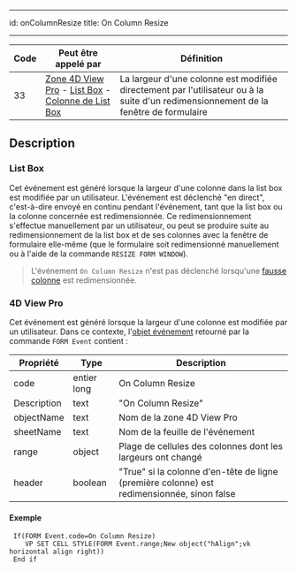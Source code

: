 - - -
id: onColumnResize title: On Column Resize
- - -

| Code | Peut être appelé par                                                                                                                                                                     | Définition                                                                                                                           |
| ---- | ---------------------------------------------------------------------------------------------------------------------------------------------------------------------------------------- | ------------------------------------------------------------------------------------------------------------------------------------ |
| 33   | [Zone 4D View Pro](../FormObjects/viewProArea_overview.md) - [List Box](../FormObjects/listbox_overview.md) - [Colonne de List Box](../FormObjects/listbox_overview.md#list-box-columns) | La largeur d'une colonne est modifiée directement par l'utilisateur ou à la suite d'un redimensionnement de la fenêtre de formulaire |


## Description

### List Box

Cet événement est généré lorsque la largeur d'une colonne dans la list box est modifiée par un utilisateur. L'événement est déclenché "en direct", c'est-à-dire envoyé en continu pendant l'événement, tant que la list box ou la colonne concernée est redimensionnée. Ce redimensionnement s'effectue manuellement par un utilisateur, ou peut se produire suite au redimensionnement de la list box et de ses colonnes avec la fenêtre de formulaire elle-même (que le formulaire soit redimensionné manuellement ou à l'aide de la commande `RESIZE FORM WINDOW`).

> L'événement `On Column Resize` n'est pas déclenché lorsqu'une [fausse colonne](../FormObjects/properties_ResizingOptions.md#about-the-fake-blank-column) est redimensionnée.

### 4D View Pro

Cet événement est généré lorsque la largeur d'une colonne est modifiée par un utilisateur. Dans ce contexte, l'[objet événement](overview.md#event-object) retourné par la commande `FORM Event` contient :

| Propriété   | Type        | Description                                                                                |
| ----------- | ----------- | ------------------------------------------------------------------------------------------ |
| code        | entier long | On Column Resize                                                                           |
| Description | text        | "On Column Resize"                                                                         |
| objectName  | text        | Nom de la zone 4D View Pro                                                                 |
| sheetName   | text        | Nom de la feuille de l'événement                                                           |
| range       | object      | Plage de cellules des colonnes dont les largeurs ont changé                                |
| header      | boolean     | "True" si la colonne d'en-tête de ligne (première colonne) est redimensionnée, sinon false |

#### Exemple

```4d
 If(FORM Event.code=On Column Resize)
    VP SET CELL STYLE(FORM Event.range;New object("hAlign";vk horizontal align right))
 End if
```